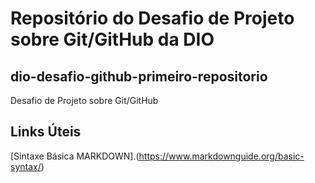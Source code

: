 # Repositório do Desafio de Projeto sobre Git/GitHub da DIO

## dio-desafio-github-primeiro-repositorio

Desafio de Projeto sobre Git/GitHub

## Links Úteis
[Sintaxe Básica MARKDOWN].(https://www.markdownguide.org/basic-syntax/)
